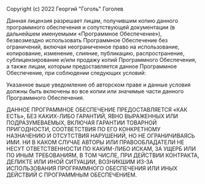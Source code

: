 Copyright (c) 2022 Георгий "Гоголь" Гоголев

Данная лицензия разрешает лицам, получившим копию данного программного обеспечения 
и сопутствующей документации (в дальнейшем именуемыми «Программное Обеспечение»), 
безвозмездно использовать Программное Обеспечение без ограничений, включая 
неограниченное право на использование, копирование, изменение, слияние, публикацию, 
распространение, сублицензирование и/или продажу копий Программного Обеспечения, а 
также лицам, которым предоставляется данное Программное Обеспечение, при соблюдении 
следующих условий:

Указанное выше уведомление об авторском праве и данные условия должны быть включены 
во все копии или значимые части данного Программного Обеспечения.

ДАННОЕ ПРОГРАММНОЕ ОБЕСПЕЧЕНИЕ ПРЕДОСТАВЛЯЕТСЯ «КАК ЕСТЬ», БЕЗ КАКИХ-ЛИБО ГАРАНТИЙ, 
ЯВНО ВЫРАЖЕННЫХ ИЛИ ПОДРАЗУМЕВАЕМЫХ, ВКЛЮЧАЯ ГАРАНТИИ ТОВАРНОЙ ПРИГОДНОСТИ, СООТВЕТСТВИЯ
ПО ЕГО КОНКРЕТНОМУ НАЗНАЧЕНИЮ И ОТСУТСТВИЯ НАРУШЕНИЙ, НО НЕ ОГРАНИЧИВАЯСЬ ИМИ. НИ В 
КАКОМ СЛУЧАЕ АВТОРЫ ИЛИ ПРАВООБЛАДАТЕЛИ НЕ НЕСУТ ОТВЕТСТВЕННОСТИ ПО КАКИМ-ЛИБО ИСКАМ,
ЗА УЩЕРБ ИЛИ ПО ИНЫМ ТРЕБОВАНИЯМ, В ТОМ ЧИСЛЕ, ПРИ ДЕЙСТВИИ КОНТРАКТА, ДЕЛИКТЕ ИЛИ ИНОЙ 
СИТУАЦИИ, ВОЗНИКШИМ ИЗ-ЗА ИСПОЛЬЗОВАНИЯ ПРОГРАММНОГО ОБЕСПЕЧЕНИЯ ИЛИ ИНЫХ ДЕЙСТВИЙ С 
ПРОГРАММНЫМ ОБЕСПЕЧЕНИЕМ.